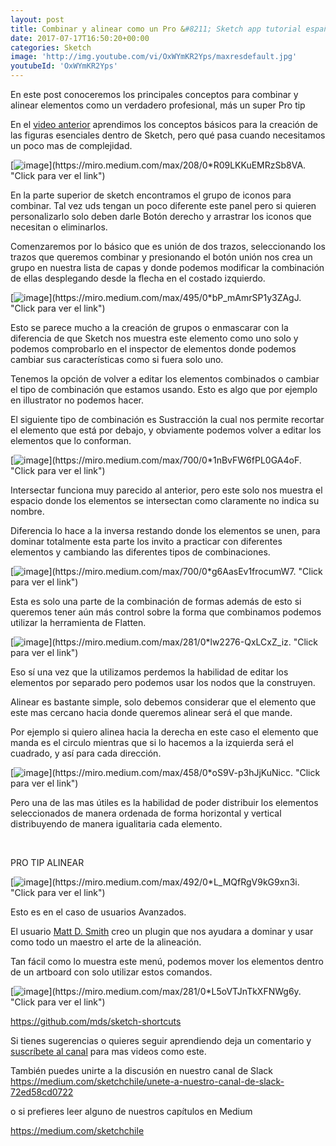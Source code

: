```yaml
---
layout: post
title: Combinar y alinear como un Pro &#8211; Sketch app tutorial español
date: 2017-07-17T16:50:20+00:00
categories: Sketch
image: 'http://img.youtube.com/vi/OxWYmKR2Yps/maxresdefault.jpg'
youtubeId: 'OxWYmKR2Yps'
---
```

En este post conoceremos los principales conceptos para combinar y alinear elementos como un verdadero profesional, más un super Pro tip


En el [video anterior](http://www.arielcerda.com/01-conceptos-basicos%e2%80%8a-%e2%80%8asketch-app-en-espanol/) aprendimos los conceptos básicos para la creación de las figuras esenciales dentro de Sketch, pero qué pasa cuando necesitamos un poco mas de complejidad.

[![image](https://miro.medium.com/max/208/0*R09LKKuEMRzSb8VA.)](https://miro.medium.com/max/208/0*R09LKKuEMRzSb8VA. "Click para ver el link")

En la parte superior de sketch encontramos el grupo de iconos para combinar. Tal vez uds tengan un poco diferente este panel pero si quieren personalizarlo solo deben darle Botón derecho y arrastrar los iconos que necesitan o eliminarlos.

Comenzaremos por lo básico que es unión de dos trazos, seleccionando los trazos que queremos combinar y presionando el botón unión nos crea un grupo en nuestra lista de capas y donde podemos modificar la combinación de ellas desplegando desde la flecha en el costado izquierdo.

[![image](https://miro.medium.com/max/495/0*bP_mAmrSP1y3ZAgJ.)](https://miro.medium.com/max/495/0*bP_mAmrSP1y3ZAgJ. "Click para ver el link")

Esto se parece mucho a la creación de grupos o enmascarar con la diferencia de que Sketch nos muestra este elemento como uno solo y podemos comprobarlo en el inspector de elementos donde podemos cambiar sus características como si fuera solo uno.


Tenemos la opción de volver a editar  los elementos combinados o cambiar el tipo de combinación que estamos usando.
Esto es algo que por ejemplo en illustrator no podemos hacer.

El siguiente tipo de combinación es Sustracción la cual nos permite recortar el elemento que está por debajo, y obviamente podemos volver a editar los elementos que lo conforman.

[![image](https://miro.medium.com/max/700/0*1nBvFW6fPL0GA4oF.)](https://miro.medium.com/max/700/0*1nBvFW6fPL0GA4oF. "Click para ver el link")

Intersectar funciona muy parecido al anterior, pero este solo nos muestra el espacio donde los elementos se intersectan como claramente no indica su nombre.

Diferencia lo hace a la inversa restando donde los elementos se unen, para dominar totalmente esta parte los invito a practicar con diferentes elementos y cambiando las diferentes tipos de combinaciones.

[![image](https://miro.medium.com/max/700/0*g6AasEv1frocumW7.)](https://miro.medium.com/max/700/0*g6AasEv1frocumW7. "Click para ver el link")

Esta es solo una parte de la combinación de formas además de esto si queremos tener aún más control sobre la forma que combinamos podemos utilizar la herramienta de Flatten.

[![image](https://miro.medium.com/max/281/0*lw2276-QxLCxZ_iz.)](https://miro.medium.com/max/281/0*lw2276-QxLCxZ_iz. "Click para ver el link")

Eso sí una vez que la utilizamos perdemos la habilidad de editar los elementos por separado pero podemos usar los nodos que la construyen.

Alinear es bastante simple, solo debemos considerar que el elemento que este mas cercano hacia donde queremos alinear será el que mande.

Por ejemplo si quiero alinea hacia la derecha en este caso el elemento que manda es el circulo mientras que si lo hacemos a la izquierda será el cuadrado, y así para cada dirección.

[![image](https://miro.medium.com/max/458/0*oS9V-p3hJjKuNicc.)](https://miro.medium.com/max/458/0*oS9V-p3hJjKuNicc. "Click para ver el link")

Pero una de las mas útiles es la habilidad de poder distribuir los elementos seleccionados de manera ordenada de forma horizontal y vertical distribuyendo de manera igualitaria cada elemento.

&nbsp;

PRO TIP ALINEAR

[![image](https://miro.medium.com/max/492/0*L_MQfRgV9kG9xn3i.)](https://miro.medium.com/max/492/0*L_MQfRgV9kG9xn3i. "Click para ver el link")

Esto es en el caso de usuarios Avanzados.

El usuario [Matt D. Smith](https://github.com/mds) creo un plugin que nos ayudara a dominar y usar como todo un maestro el arte de la alineación.

Tan fácil como lo muestra este menú, podemos mover los elementos dentro de un artboard con solo utilizar estos comandos.

[![image](https://miro.medium.com/max/281/0*L5oVTJnTkXFNWg6y.)](https://miro.medium.com/max/281/0*L5oVTJnTkXFNWg6y. "Click para ver el link")


<https://github.com/mds/sketch-shortcuts>


Si tienes sugerencias o quieres seguir aprendiendo deja un comentario y [suscríbete al canal](https://www.youtube.com/channel/UCWip2TrjNMXb0kg6LWbsNzw?sub_confirmation=1) para mas videos como este.


También puedes unirte a la discusión en nuestro canal de Slack<br />
<https://medium.com/sketchchile/unete-a-nuestro-canal-de-slack-72ed58cd0722>

o si prefieres leer alguno de nuestros capítulos en Medium<br />

<https://medium.com/sketchchile>